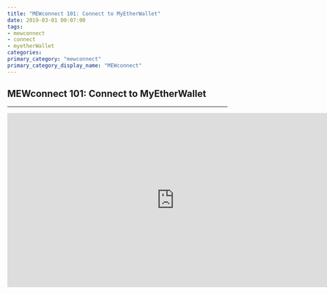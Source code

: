 ```yaml
---
title: "MEWconnect 101: Connect to MyEtherWallet"
date: 2019-03-01 00:07:00
tags:
- mewconnect
- connect
- myetherWallet
categories:
primary_category: "mewconnect"
primary_category_display_name: "MEWconnect"
---
```


## MEWconnect 101: Connect to MyEtherWallet
***

<iframe width="763" height="400" src="https://www.youtube.com/embed/IuyfpsYTZrI" frameborder="0" allow="accelerometer; autoplay; encrypted-media; gyroscope; picture-in-picture" allowfullscreen></iframe>